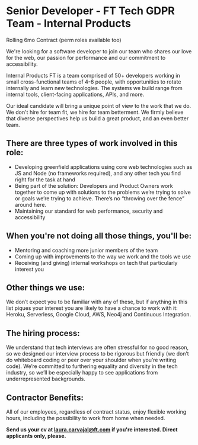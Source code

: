 Senior Developer - FT Tech GDPR Team - Internal Products
========================================================
Rolling 6mo Contract (perm roles available too) 

We're looking for a software developer to join our team who shares our love for the web, our passion for performance
and our commitment to accessibility.

Internal Products FT is a team comprised of 50+ developers working in small cross-functional teams of 4-6 people,
with opportunities to rotate internally and learn new technologies. The systems we build range from internal tools,
client-facing applications, APIs, and more.

Our ideal candidate will bring a unique point of view to the work that we do. We don't hire for team fit, we hire
for team betterment. We firmly believe that diverse perspectives help us build a great product, and an even better team.

There are three types of work involved in this role:
----------------------------------------------------
* Developing greenfield applications using core web technologies such as JS and Node (no frameworks required),
  and any other tech you find right for the task at hand
* Being part of the solution: Developers and Product Owners work together to come up with solutions to the problems
  we’re trying to solve or goals we’re trying to achieve. There’s no “throwing over the fence” around here.
* Maintaining our standard for web performance, security and accessibility

When you're not doing all those things, you'll be:
--------------------------------------------------
* Mentoring and coaching more junior members of the team
* Coming up with improvements to the way we work and the tools we use
* Receiving (and giving) internal workshops on tech that particularly interest you

Other things we use:
--------------------
We don’t expect you to be familiar with any of these, but if anything in this list piques your interest you are
likely to have a chance to work with it: Heroku, Serverless, Google Cloud, AWS, Neo4j and Continuous Integration.

The hiring process:
-------------------
We understand that tech interviews are often stressful for no good reason, so we designed our interview process
to be rigorous but friendly (we don’t do whiteboard coding or peer over your shoulder when you’re writing code).
We’re committed to furthering equality and diversity in the tech industry, so we’ll be especially happy to see 
applications from underrepresented backgrounds. 

Contractor Benefits:
--------------------
All of our employees, regardless of contract status, enjoy flexible working hours, including the possibility to
work from home when needed.


**Send us your cv at laura.carvajal@ft.com if you're interested. Direct applicants only, please.**
